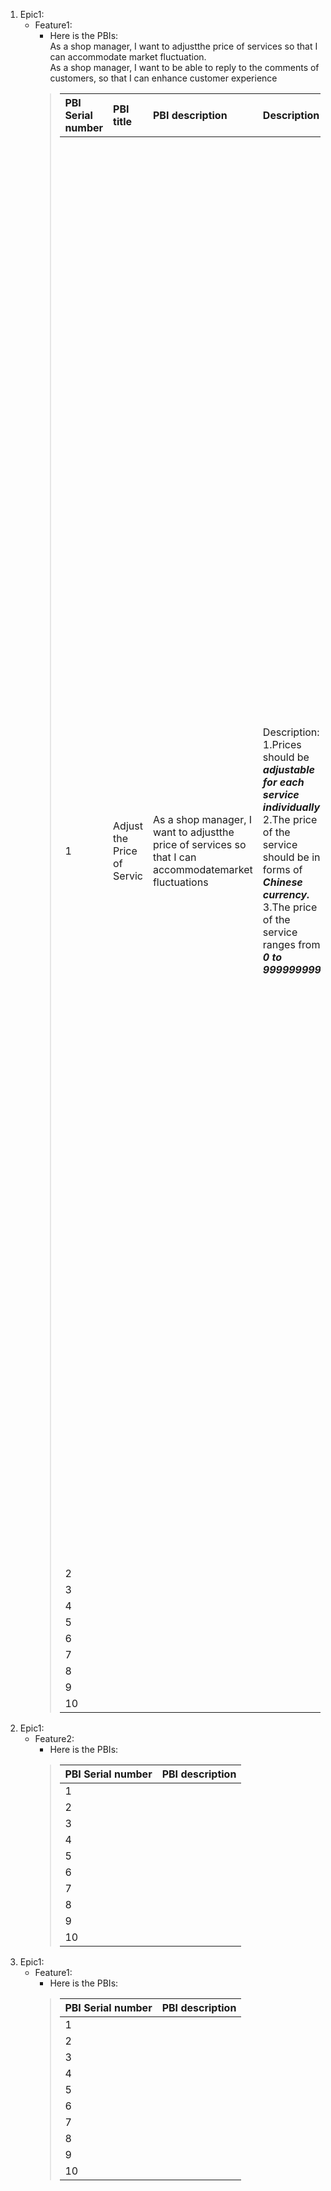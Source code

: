 1. Epic1:
     - Feature1: 
       - Here is the PBIs: <br> As a shop manager, I want to adjustthe price of services so that I can accommodate market fluctuation. <br> As a shop manager, I want to be able to reply to the comments of customers, so that I can enhance customer experience
       >|PBI Serial number|PBI title|PBI description|Description|Acceptance Criteria|
       >|:-|:-|:-|:-|:-|
       >|1|Adjust the Price of Servic|As a shop manager, I want to adjustthe price of services so that I can accommodatemarket fluctuations|Description:<br>1.Prices should be ***adjustable for each service individually*** <br>2.The price of the service should be in forms of ***Chinese currency.*** <br>3.The price of the service ranges from ***0 to 999999999***|1.Given that I am a shop manager, when I select the ***“Adjust Pricing”*** button in the ***Maintain Price page***, then the ***Adjust Price page***, where the list of our services and their corresponding prices is shown, will be displayed.<br>2.Given that I am at the ***Adjust Price page***, there should be an ***input text box*** for me to write and edit the price of each service.<br>3.Given that I am at the ***Adjust Price page***, when I adjust the price in the input text box and click ***“Confirm”*** button on the page, the new price will be updated to the system.<br>4.Given that I am at the ***Adjust Price page*** and see the ***text box*** for adjusting price of a service, when I adjust the price in the text box and click ***“Confirm”*** button on the page and the new price is updated to the system successfully, the system should display” You have adjusted the price for this service successfully!” and ***redirect me to the Maintain Price page***.<br>5.Given that I am at the ***Adjust Pricingpage***, when Idid notfill in the input boxon the page and click the ***“Confirm”*** button on the page, then the system will display “The input box is empty, please input the price you want for this service.” and let me fill in the input box.<br>6.Given that I am at the ***Adjust Price page***, when the price I fill in is outside the ***interval (0-999999)***, the system should display” The price should be in 0 to 999999999!” and let me reinput an appropriateprice ranging between 0 and 999999999.<br>7.Given that I am at the ***Adjust Price page***, when I click the ***“Cancel” button***, then the system will redirect me back to ***Maintain Price page***|
       >|2||
       >|3||
       >|4||
       >|5||
       >|6||
       >|7||
       >|8||
       >|9||
       >|10||
1. Epic1:
     - Feature2:
       - Here is the PBIs:
       >|PBI Serial number|PBI description|
       >|:-|:-|
       >|1||
       >|2||
       >|3||
       >|4||
       >|5||
       >|6||
       >|7||
       >|8||
       >|9||
       >|10||
1. Epic1:
     - Feature1:
       - Here is the PBIs:
       >|PBI Serial number|PBI description|
       >|:-|:-|
       >|1||
       >|2||
       >|3||
       >|4||
       >|5||
       >|6||
       >|7||
       >|8||
       >|9||
       >|10||
